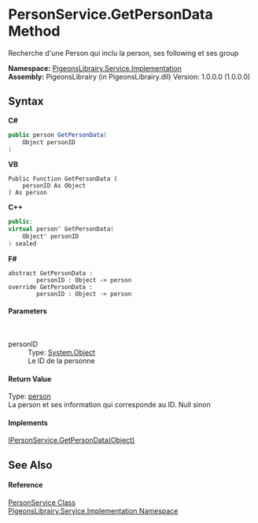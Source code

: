 # PersonService.GetPersonData Method 
 

Recherche d'une Person qui inclu la person, ses following et ses group

**Namespace:**&nbsp;<a href="61ea8cdd-bbb0-4640-7fbb-d4c259f85123">PigeonsLibrairy.Service.Implementation</a><br />**Assembly:**&nbsp;PigeonsLibrairy (in PigeonsLibrairy.dll) Version: 1.0.0.0 (1.0.0.0)

## Syntax

**C#**<br />
``` C#
public person GetPersonData(
	Object personID
)
```

**VB**<br />
``` VB
Public Function GetPersonData ( 
	personID As Object
) As person
```

**C++**<br />
``` C++
public:
virtual person^ GetPersonData(
	Object^ personID
) sealed
```

**F#**<br />
``` F#
abstract GetPersonData : 
        personID : Object -> person 
override GetPersonData : 
        personID : Object -> person 
```


#### Parameters
&nbsp;<dl><dt>personID</dt><dd>Type: <a href="http://msdn2.microsoft.com/en-us/library/e5kfa45b" target="_blank">System.Object</a><br />Le ID de la personne</dd></dl>

#### Return Value
Type: <a href="a9ed19a7-a394-5e30-cca4-a3883320ea27">person</a><br />La person et ses information qui corresponde au ID. Null sinon

#### Implements
<a href="f8a447e7-6be2-b66d-a850-c26a9447190f">IPersonService.GetPersonData(Object)</a><br />

## See Also


#### Reference
<a href="82db3e61-d364-71e0-875c-84718078065b">PersonService Class</a><br /><a href="61ea8cdd-bbb0-4640-7fbb-d4c259f85123">PigeonsLibrairy.Service.Implementation Namespace</a><br />